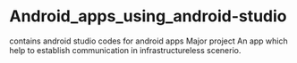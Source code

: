 # Android_apps_using_android-studio
contains android studio codes for android apps
Major project
An app which help to establish communication in infrastructureless scenerio.
